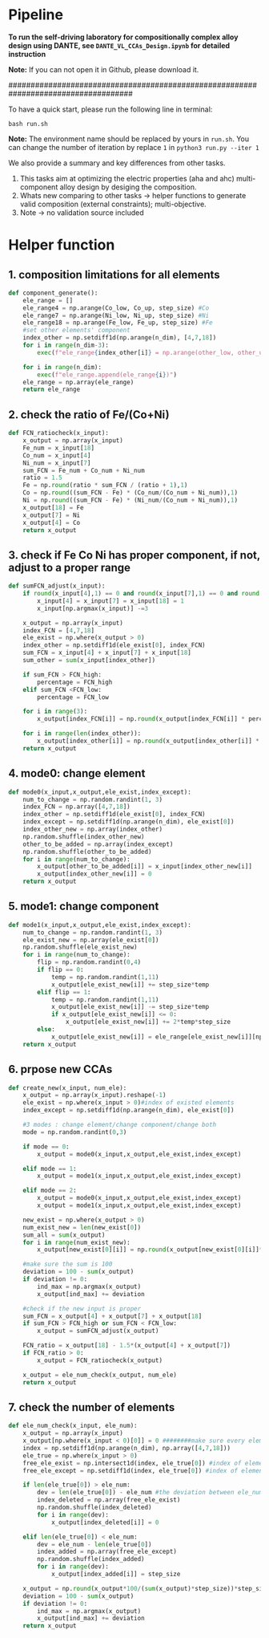 # Pipeline

**To run the self-driving laboratory for compositionally complex alloy design using DANTE, see `DANTE_VL_CCAs_Design.ipynb` for detailed instruction**

**Note:** If you can not open it in Github, please download it.

####################################################################################

To have a quick start, please run the following line in terminal:

```shell
bash run.sh
```
**Note:** The environment name should be replaced by yours in `run.sh`. You can change the number of iteration by replace `1` in `python3 run.py --iter 1`

We also provide a summary and key differences from other tasks.
1) This tasks aim at optimizing the electric properties (aha and ahc)  multi-component alloy design by desiging the composition.
2) Whats new comparing to other tasks -> helper functions to generate valid composition (external constraints); multi-objective.
3) Note -> no validation source included

# Helper function

## 1. composition limitations for all elements
```python
def component_generate():
    ele_range = []
    ele_range4 = np.arange(Co_low, Co_up, step_size) #Co
    ele_range7 = np.arange(Ni_low, Ni_up, step_size) #Ni
    ele_range18 = np.arange(Fe_low, Fe_up, step_size) #Fe
    #set other elements' component
    index_other = np.setdiff1d(np.arange(n_dim), [4,7,18])
    for i in range(n_dim-3):
        exec(f"ele_range{index_other[i]} = np.arange(other_low, other_up, step_size)")

    for i in range(n_dim):
        exec(f"ele_range.append(ele_range{i})")
    ele_range = np.array(ele_range)
    return ele_range
```
## 2. check the ratio of Fe/(Co+Ni)
```python
def FCN_ratiocheck(x_input):
    x_output = np.array(x_input)
    Fe_num = x_input[18]
    Co_num = x_input[4]
    Ni_num = x_input[7]
    sum_FCN = Fe_num + Co_num + Ni_num
    ratio = 1.5
    Fe = np.round(ratio * sum_FCN / (ratio + 1),1)
    Co = np.round((sum_FCN - Fe) * (Co_num/(Co_num + Ni_num)),1)
    Ni = np.round((sum_FCN - Fe) * (Ni_num/(Co_num + Ni_num)),1)
    x_output[18] = Fe
    x_output[7] = Ni
    x_output[4] = Co
    return x_output
```

## 3. check if Fe Co Ni has proper component, if not, adjust to a proper range
```python
def sumFCN_adjust(x_input):
    if round(x_input[4],1) == 0 and round(x_input[7],1) == 0 and round(x_input[18],1) == 0:
        x_input[4] = x_input[7] = x_input[18] = 1
        x_input[np.argmax(x_input)] -=3

    x_output = np.array(x_input)
    index_FCN = [4,7,18]
    ele_exist = np.where(x_output > 0)
    index_other = np.setdiff1d(ele_exist[0], index_FCN)
    sum_FCN = x_input[4] + x_input[7] + x_input[18]
    sum_other = sum(x_input[index_other])

    if sum_FCN > FCN_high:
        percentage = FCN_high
    elif sum_FCN <FCN_low:
        percentage = FCN_low

    for i in range(3):
        x_output[index_FCN[i]] = np.round(x_output[index_FCN[i]] * percentage / sum_FCN,1)

    for i in range(len(index_other)):
        x_output[index_other[i]] = np.round(x_output[index_other[i]] * (100 - percentage) / sum_other,1)
    return x_output
```

## 4. mode0: change element
```python
def mode0(x_input,x_output,ele_exist,index_except):
    num_to_change = np.random.randint(1, 3)
    index_FCN = np.array([4,7,18])
    index_other = np.setdiff1d(ele_exist[0], index_FCN)
    index_except = np.setdiff1d(np.arange(n_dim), ele_exist[0])
    index_other_new = np.array(index_other)
    np.random.shuffle(index_other_new)
    other_to_be_added = np.array(index_except)
    np.random.shuffle(other_to_be_added)
    for i in range(num_to_change):
        x_output[other_to_be_added[i]] = x_input[index_other_new[i]]
        x_output[index_other_new[i]] = 0
    return x_output
```
## 5. mode1: change component
```python
def mode1(x_input,x_output,ele_exist,index_except):
    num_to_change = np.random.randint(1, 3)
    ele_exist_new = np.array(ele_exist[0])
    np.random.shuffle(ele_exist_new)
    for i in range(num_to_change):
        flip = np.random.randint(0,4)
        if flip == 0:
            temp = np.random.randint(1,11)
            x_output[ele_exist_new[i]] += step_size*temp
        elif flip == 1:
            temp = np.random.randint(1,11)
            x_output[ele_exist_new[i]] -= step_size*temp
            if x_output[ele_exist_new[i]] <= 0:
                x_output[ele_exist_new[i]] += 2*temp*step_size
        else:
            x_output[ele_exist_new[i]] = ele_range[ele_exist_new[i]][np.random.randint(0, len(ele_range[ele_exist_new[i]]))]
    return x_output
```

## 6. prpose new CCAs
```python
def create_new(x_input, num_ele):
    x_output = np.array(x_input).reshape(-1)
    ele_exist = np.where(x_input > 0)#index of existed elements
    index_except = np.setdiff1d(np.arange(n_dim), ele_exist[0])

    #3 modes : change element/change component/change both
    mode = np.random.randint(0,3)

    if mode == 0:
        x_output = mode0(x_input,x_output,ele_exist,index_except)

    elif mode == 1:
        x_output = mode1(x_input,x_output,ele_exist,index_except)

    elif mode == 2:
        x_output = mode0(x_input,x_output,ele_exist,index_except)
        x_output = mode1(x_input,x_output,ele_exist,index_except)

    new_exist = np.where(x_output > 0)
    num_exist_new = len(new_exist[0])
    sum_all = sum(x_output)
    for i in range(num_exist_new):
        x_output[new_exist[0][i]] = np.round(x_output[new_exist[0][i]]*100/sum_all/step_size)*step_size

    #make sure the sum is 100
    deviation = 100 - sum(x_output)
    if deviation != 0:
        ind_max = np.argmax(x_output)
        x_output[ind_max] += deviation

    #check if the new input is proper
    sum_FCN = x_output[4] + x_output[7] + x_output[18]
    if sum_FCN > FCN_high or sum_FCN < FCN_low:
        x_output = sumFCN_adjust(x_output)

    FCN_ratio = x_output[18] - 1.5*(x_output[4] + x_output[7])
    if FCN_ratio > 0:
        x_output = FCN_ratiocheck(x_output)

    x_output = ele_num_check(x_output, num_ele)
    return x_output
```

## 7. check the number of elements
```python
def ele_num_check(x_input, ele_num):
    x_output = np.array(x_input)
    x_output[np.where(x_input < 0)[0]] = 0 ########make sure every element no less than 0
    index = np.setdiff1d(np.arange(n_dim), np.array([4,7,18]))
    ele_true = np.where(x_input > 0)
    free_ele_exist = np.intersect1d(index, ele_true[0]) #index of elements existed except Fe, Co, Ni
    free_ele_except = np.setdiff1d(index, ele_true[0]) #index of elements excepted

    if len(ele_true[0]) > ele_num:
        dev = len(ele_true[0]) - ele_num #the deviation between ele_num and true ele_num
        index_deleted = np.array(free_ele_exist)
        np.random.shuffle(index_deleted)
        for i in range(dev):
            x_output[index_deleted[i]] = 0

    elif len(ele_true[0]) < ele_num:
        dev = ele_num - len(ele_true[0])
        index_added = np.array(free_ele_except)
        np.random.shuffle(index_added)
        for i in range(dev):
            x_output[index_added[i]] = step_size

    x_output = np.round(x_output*100/(sum(x_output)*step_size))*step_size
    deviation = 100 - sum(x_output)
    if deviation != 0:
        ind_max = np.argmax(x_output)
        x_output[ind_max] += deviation
    return x_output
 ```

